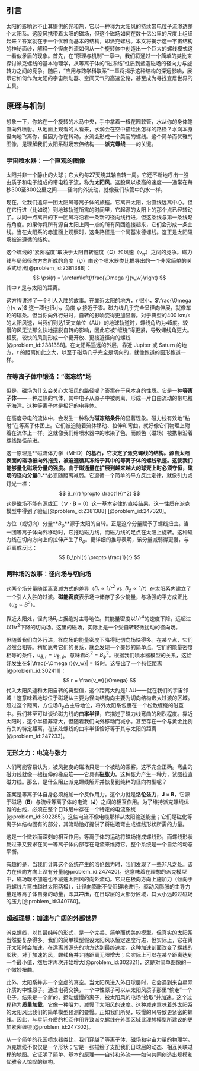 ## 引言
太阳的影响远不止其提供的光和热，它以一种称为太阳风的持续带电粒子流渗透整个太阳系。这股风携带着太阳的磁场，但这个磁场如何在数十亿公里的尺度上组织起来？答案就在于一个优雅而基本的结构，即派克螺线。本文将揭示这一宇宙结构的神秘面纱，解释一个径向外流如何从一个旋转体中创造出一个巨大的螺线模式这一看似矛盾的现象。首先，在“原理与机制”一章中，我们将通过一个简单的类比来探讨派克螺线的基本物理学，从等离子体的“磁冻结”性质到塑造磁场的径向力与旋转力之间的竞争。随后，“应用与跨学科联系”一章将揭示这种结构的深远影响，展示它如何作为太阳的宇宙制动器、空间天气的高速公路，甚至成为寻找宜居世界的工具。

## 原理与机制

想象一下，你站在一个旋转的木马中央，手中拿着一根花园软管，水从你的身体笔直向外喷射。从地面上观看的人看来，水滴会在空中描绘出怎样的路径？水滴本身径向地飞离你，但因为你在转动，水流会形成一个美丽的螺线。这个简单而优雅的图像，是理解我们太阳系磁场宏伟结构——**派克螺线**——的关键。

### 宇宙喷水器：一个直观的图像

太阳并非一个静止的火球；它大约每27天绕其轴自转一周。它还不断地呼出一股由质子和电子组成的带电粒子流，称为**太阳风**。这股风以极高的速度——通常在每秒300至800公里之间——径向向外流动，就像我们软管中的水一样。

现在，让我们追踪一团太阳风等离子体的旅程。它离开太阳，沿直线远离中心。但在它行进（比如说）到地球轨道所需的时间里，它起源的太阳上的那个点已经转动了。从同一点离开的下一团风将沿着一条新的径向线行进，但这条线与第一条线略有角度。如果你将所有源自太阳上同一点的所有风团连接起来，它们会形成一条曲线。当在太阳系的赤道面上观察时，这条路径是一个阿基米德螺线。这正是太阳磁场被迫遵循的结构。

这个螺线的“紧密程度”取决于太阳自转速度（${\Omega}$）和风速（$v_w$）之间的竞争。磁力线与局部径向方向所成的角度（${\psi}$）由这个喷水器类比推导出的一个非常简单的关系式给出[@problem_id:2381388]：
$$ \psi(r) = \arctan\left(\frac{\Omega r}{v_w}\right) $$
其中 $r$ 是与太阳的距离。

这方程讲述了一个引人入胜的故事。在靠近太阳的地方，$r$ 很小，$\frac{\Omega r}{v_w}$ 这一项也很小，角度 ${\psi}$ 接近于零。磁力线几乎完全呈径向伸展，就像车轮的辐条。但当你向外行进时，自转的影响变得更加显著。对于典型的400 km/s的太阳风速，当我们到达1天文单位（AU）的地球轨道时，螺线角约为45度。较慢的风无法那么快地摆脱自转的影响，因此它被“缠绕”得更紧，导致螺线角更大。相反，较快的风则形成一个更开放、更接近径向的螺线[@problem_id:2381388]。在太阳系遥远的外层，靠近 Jupiter 或 Saturn 的地方，$r$ 的距离如此之大，以至于磁场几乎完全是切向的，就像跑道的圆形跑道一样。

### 在等离子体中锻造：“磁冻结”场

但是，磁场为什么会关心太阳风的路径呢？答案在于风本身的性质。它是一种**等离子体**——一种过热的气体，其中电子从原子中被剥离，形成一片自由流动的带电粒子海洋。这种等离子体是极好的电导体。

在高度导电的流体中，会发生一种称为**磁冻结条件**的显著现象。磁力线有效地“粘附”在等离子体团上。它们被迫随着流体移动、拉伸和弯曲，就好像它们物理上附着在流体上一样。这就像我们给喷水器中的水染了色，而颜色（磁场）被携带沿着螺线路径前进。

这一原理是**磁流体力学（MHD）**的基石，它决定了派克螺线的结构。源自太阳表面的磁场被向外拖曳，被迫遵循其冻结于其中的等离子体的螺线轨迹。这使我们能够量化磁场分量的强度。由于磁通量在扩展到越来越大的球壳上时必须守恒，磁场的径向分量**$B_r$**必须随距离减弱。它遵循一个简单的平方反比定律，就像引力或灯光一样：
$$ B_r(r) \propto \frac{1}{r^2} $$
这是磁场不能有源或汇（${\nabla \cdot \mathbf{B} = 0}$）这一基本定律的直接结果，这一性质在派克模型中得到了验证[@problem_id:2381388] [@problem_id:247320]。

方位（或切向）分量**$B_\phi$**源于太阳的自转。正是这个分量赋予了螺线扭曲。当一团等离子体向外移动时，它拖动磁力线，而磁力线的足点在太阳上旋转。这种磁力线在切向方向上的拉伸产生了$B_\phi$。更详细的推导表明，该分量减弱得更慢，与距离成反比：
$$ B_\phi(r) \propto \frac{1}{r} $$

### 两种场的故事：径向场与切向场

这两个场分量随距离衰减方式的差异（$B_r \propto 1/r^2$ vs. $B_\phi \propto 1/r$）在太阳系内建立了一个引人入胜的过渡。**磁能密度**表示场中储存了多少能量，与场强的平方成正比（$u_B \propto B^2$）。

靠近太阳处，径向场$B_r$占据绝对主导地位。其能量密度以$1/r^4$的速度下降，远超过以$1/r^2$下降的切向场。这里的磁场，实际上是一个受自转轻微扰动的径向场。

但随着我们向外行进，径向场的能量密度下降得比切向场快得多。在某个点，它们必然会相等。稍加思考它们的关系，就会发现一个美妙的简单点。它们的能量密度相等的条件，$u_{B,r} = u_{B,\phi}$，意味着$B_r^2 = B_\phi^2$。根据我们喷水器模型的关系，这恰好发生在$|\frac{-\Omega r}{v_w}| = 1$时。这导出了一个特征距离[@problem_id:302411]：
$$ r = \frac{v_w}{\Omega} $$
代入太阳风速和太阳自转的典型值，这个距离大约是1 AU——就在我们的宇宙邻域！这意味着地球位于磁场从主要为径向结构向主要为切向结构宏大过渡的区域。超过这个距离，方位场$B_\phi$占主导地位，将外太阳系包裹在一个松散缠绕的磁茧中。我们甚至可以谈论磁力线的**曲率半径**，它描述了磁力线弯曲的剧烈程度。靠近太阳时，这个半径非常大，但随着我们向外移动而减小。甚至存在一个与黄金比例有关的特定距离，在该处螺线的曲率半径恰好等于其与太阳的距离[@problem_id:247233]。

### 无形之力：电流与张力

人们可能容易认为，被风拖曳的磁场只是一个被动的乘客。这不完全正确。弯曲的磁力线就像一根拉伸的橡皮筋——它具有**磁张力**。这种张力产生一种力，试图拉直磁力线。那么，是什么阻止派克螺线解开并恢复到纯粹的径向构型呢？

答案是等离子体自身必须施加一个反作用力。这个力就是**洛伦兹力**，${\mathbf{J} \times \mathbf{B}}$，它源于磁场（${\mathbf{B}}$）与流经等离子体的电流（${\mathbf{J}}$）之间的相互作用。为了维持派克螺线优雅的曲线，必须在整个日球层中存在一个特定的电流系统[@problem_id:302285]。这些电流不像电缆那样从太阳输送能量；它们是磁化等离子体结构固有的部分，其流动恰好提供了将磁场弯曲成螺线形状所需的力量。

这是一个微妙而深刻的相互作用。等离子体的运动将磁场拖成螺线形，而螺线形状反过来又要求在同一等离子体内部存在电流来维持它。整个系统是一个自洽的动态平衡。

有趣的是，当我们计算这个系统产生的洛伦兹力时，我们发现了一些非凡之处。该力在径向方向上没有分量[@problem_id:247420]。这意味着在理想的派克模型中，磁场既不加速也不减速太阳风的向外流动。它只在极向方向上施加力（倾向于将螺线片弯曲越过太阳两极），让径向膨胀不受阻碍地进行。驱动风膨胀的主导力量是等离子体自身的动量，即其**冲压**，在日球层的大部分区域，其大小远超过磁场的压力[@problem_id:340760]。

### 超越理想：加速与广阔的外部世界

派克螺线，以其最纯粹的形式，是一个完美、简单而优美的模型。但真实的太阳系当然要复杂得多。我们的简单模型假设太阳风以恒定速度行进，但实际上，它在离开太阳时会加速，在远离其源头的地方达到最终速度。这种加速剖面改变了螺线的形状。对于加速的风，螺线角并非随距离无限增大；它实际上可以在某个距离达到一个最小值，然后才再次开始增大[@problem_id:302321]，这是对简单图像的一个微妙扭曲。

此外，太阳系并非一个空虚的真空。当太阳风进入外日球层时，它会遇到来自星际介质的中性原子。通过电荷交换，一个中性原子可以从太阳风质子那里“偷走”一个电子。结果是一个新的、运动缓慢的离子，被太阳风的电场“拾取”并加速。这个过程称为**质量加载**，它像一种阻力，减慢了太阳风的速度。这种减速意味着外太阳系的太阳风比我们的简单模型预测的要慢。正如我们所见，较慢的风导致更紧密的螺线。因此，与星际介质的相互作用导致派克螺线在外围区域比理想模型所建议的更加紧密缠绕[@problem_id:247302]。

从一个简单的花园喷水器类比，我们穿越了等离子体、磁场和宇宙力量的物理学。派克螺线不仅仅是一个形状；它是一张描绘了支配我们日球层的动态、相互关联过程的地图。它证明了简单、基本的原理——自转和外流——如何共同创造出规模和优雅令人惊叹的结构。

